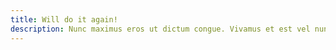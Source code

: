 ```yaml
---
title: Will do it again!
description: Nunc maximus eros ut dictum congue. Vivamus et est vel nunc lacinia congue. Mauris placerat erat aliquet lorem luctus scelerisque. Nulla 
---
```

